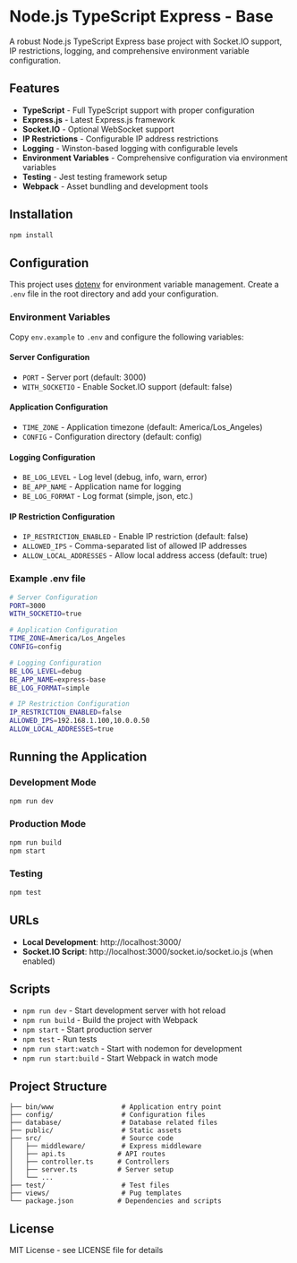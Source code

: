 # Node.js TypeScript Express - Base

A robust Node.js TypeScript Express base project with Socket.IO support, IP restrictions, logging, and comprehensive environment variable configuration.

## Features

- **TypeScript** - Full TypeScript support with proper configuration
- **Express.js** - Latest Express.js framework
- **Socket.IO** - Optional WebSocket support
- **IP Restrictions** - Configurable IP address restrictions
- **Logging** - Winston-based logging with configurable levels
- **Environment Variables** - Comprehensive configuration via environment variables
- **Testing** - Jest testing framework setup
- **Webpack** - Asset bundling and development tools

## Installation

```bash
npm install
```

## Configuration

This project uses [dotenv](https://github.com/motdotla/dotenv) for environment variable management. Create a `.env` file in the root directory and add your configuration.

### Environment Variables

Copy `env.example` to `.env` and configure the following variables:

#### Server Configuration

- `PORT` - Server port (default: 3000)
- `WITH_SOCKETIO` - Enable Socket.IO support (default: false)

#### Application Configuration

- `TIME_ZONE` - Application timezone (default: America/Los_Angeles)
- `CONFIG` - Configuration directory (default: config)

#### Logging Configuration

- `BE_LOG_LEVEL` - Log level (debug, info, warn, error)
- `BE_APP_NAME` - Application name for logging
- `BE_LOG_FORMAT` - Log format (simple, json, etc.)

#### IP Restriction Configuration

- `IP_RESTRICTION_ENABLED` - Enable IP restriction (default: false)
- `ALLOWED_IPS` - Comma-separated list of allowed IP addresses
- `ALLOW_LOCAL_ADDRESSES` - Allow local address access (default: true)

### Example .env file

```bash
# Server Configuration
PORT=3000
WITH_SOCKETIO=true

# Application Configuration
TIME_ZONE=America/Los_Angeles
CONFIG=config

# Logging Configuration
BE_LOG_LEVEL=debug
BE_APP_NAME=express-base
BE_LOG_FORMAT=simple

# IP Restriction Configuration
IP_RESTRICTION_ENABLED=false
ALLOWED_IPS=192.168.1.100,10.0.0.50
ALLOW_LOCAL_ADDRESSES=true
```

## Running the Application

### Development Mode

```bash
npm run dev
```

### Production Mode

```bash
npm run build
npm start
```

### Testing

```bash
npm test
```

## URLs

- **Local Development**: http://localhost:3000/
- **Socket.IO Script**: http://localhost:3000/socket.io/socket.io.js (when enabled)

## Scripts

- `npm run dev` - Start development server with hot reload
- `npm run build` - Build the project with Webpack
- `npm start` - Start production server
- `npm test` - Run tests
- `npm run start:watch` - Start with nodemon for development
- `npm run start:build` - Start Webpack in watch mode

## Project Structure

```
├── bin/www                 # Application entry point
├── config/                 # Configuration files
├── database/               # Database related files
├── public/                 # Static assets
├── src/                    # Source code
│   ├── middleware/         # Express middleware
│   ├── api.ts             # API routes
│   ├── controller.ts      # Controllers
│   ├── server.ts          # Server setup
│   └── ...
├── test/                   # Test files
├── views/                  # Pug templates
└── package.json           # Dependencies and scripts
```

## License

MIT License - see LICENSE file for details
